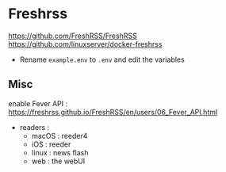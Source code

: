 # Freshrss

https://github.com/FreshRSS/FreshRSS
https://github.com/linuxserver/docker-freshrss

- Rename `example.env` to `.env` and edit the variables

## Misc

enable Fever API : https://freshrss.github.io/FreshRSS/en/users/06_Fever_API.html

- readers :
  - macOS : reeder4
  - iOS : reeder
  - linux : news flash
  - web : the webUI